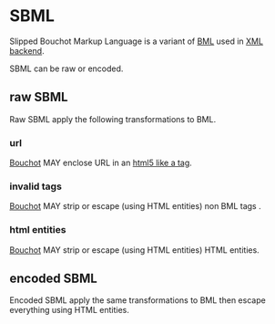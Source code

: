 # SBML

Slipped Bouchot Markup Language is a variant of [BML](./legacy_bml.md) used in [XML backend](./xml_backend.md).

SBML can be raw or encoded.

## raw SBML

Raw SBML apply the following transformations to BML. 

### url

[Bouchot](/bouchot.md) MAY enclose URL in an [html5 like a tag](https://www.w3schools.com/tags/tag_a.asp). 

### invalid tags

[Bouchot](/bouchot.md) MAY strip or escape (using HTML entities) non BML tags .

### html entities

[Bouchot](/bouchot.md) MAY strip or escape (using HTML entities) HTML entities.

## encoded SBML

Encoded SBML apply the same transformations to BML then escape everything using HTML entities.

